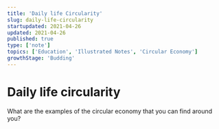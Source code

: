 ```yaml
---
title: 'Daily life Circularity'
slug: daily-life-circularity
startupdated: 2021-04-26
updated: 2021-04-26
published: true
type: ['note']
topics: ['Education', 'Illustrated Notes', 'Circular Economy']
growthStage: 'Budding'
---
```


# Daily life circularity

What are the examples of the circular economy that you can find around you?
